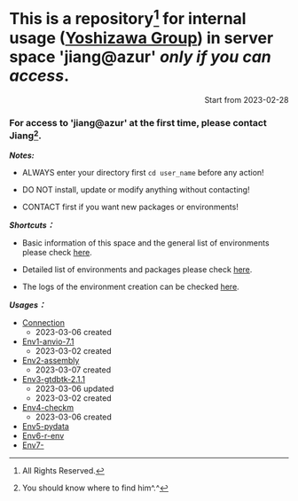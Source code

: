 
# This is a repository[^1] for internal usage ([Yoshizawa Group](https://genedynamics.aori.u-tokyo.ac.jp/)) in server space 'jiang@azur' *only if you can access*.

<p align="right"> Start from 2023-02-28 </p>

### For access to 'jiang@azur' at the first time, please contact Jiang[^2].


[^1]: All Rights Reserved.
[^2]: You should know where to find him^.^


***Notes:***
- ALWAYS enter your directory first ```cd user_name``` before any action!

- DO NOT install, update or modify anything without contacting! 

- CONTACT first if you want new packages or environments! 
  
  
***Shortcuts：***

- Basic information of this space and the general list of environments please check [here](https://github.com/ChunqiJIANG/jiang-azur/blob/main/Info_system.md).  

- Detailed list of environments and packages please check [here](https://github.com/ChunqiJIANG/jiang-azur/blob/main/List_environments.md).  

- The logs of the environment creation can be checked [here](https://github.com/ChunqiJIANG/jiang-azur/tree/main/install-log-files).

***Usages：***

- [Connection](https://github.com/ChunqiJIANG/jiang-azur/blob/main/Usage_00_first_connection_before_use.md)
  - 2023-03-06 created
- [Env1-anvio-7.1](https://github.com/ChunqiJIANG/jiang-azur/blob/main/Usage-env01-anvio-7.1.md)
  - 2023-03-02 created
- [Env2-assembly](https://github.com/ChunqiJIANG/jiang-azur/blob/main/Usage-env02-assembly.md)
  - 2023-03-07 created
- [Env3-gtdbtk-2.1.1](https://github.com/ChunqiJIANG/jiang-azur/blob/main/Usage-env03-gtdbtk-2.1.1.md)
  - 2023-03-06 updated
  - 2023-03-02 created
- [Env4-checkm](https://github.com/ChunqiJIANG/jiang-azur/blob/main/Usage-env04-checkm.md)
  - 2023-03-06 created
- [Env5-pydata]()
- [Env6-r-env]()
- [Env7-]()

